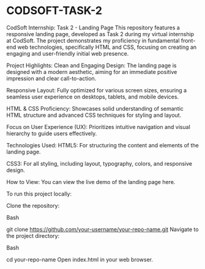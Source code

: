 # CODSOFT-TASK-2
<DIV>
  CodSoft Internship: Task 2 - Landing Page
This repository features a responsive landing page, developed as Task 2 during my virtual internship at CodSoft. The project demonstrates my proficiency in fundamental front-end web technologies, specifically HTML and CSS, focusing on creating an engaging and user-friendly initial web presence.

Project Highlights:
Clean and Engaging Design: The landing page is designed with a modern aesthetic, aiming for an immediate positive impression and clear call-to-action.

Responsive Layout: Fully optimized for various screen sizes, ensuring a seamless user experience on desktops, tablets, and mobile devices.

HTML & CSS Proficiency: Showcases solid understanding of semantic HTML structure and advanced CSS techniques for styling and layout.

Focus on User Experience (UX): Prioritizes intuitive navigation and visual hierarchy to guide users effectively.

Technologies Used:
HTML5: For structuring the content and elements of the landing page.

CSS3: For all styling, including layout, typography, colors, and responsive design.

How to View:
You can view the live demo of the landing page here.

To run this project locally:

Clone the repository:

Bash

git clone https://github.com/your-username/your-repo-name.git
Navigate to the project directory:

Bash

cd your-repo-name
Open index.html in your web browser.
</DIV>
